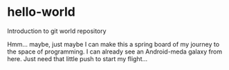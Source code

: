 # hello-world
Introduction to git world repository

Hmm... maybe, just maybe I can make this a spring board of my journey to the space of programming. I can already see an Android-meda galaxy from here. Just need that little push to start my flight...
